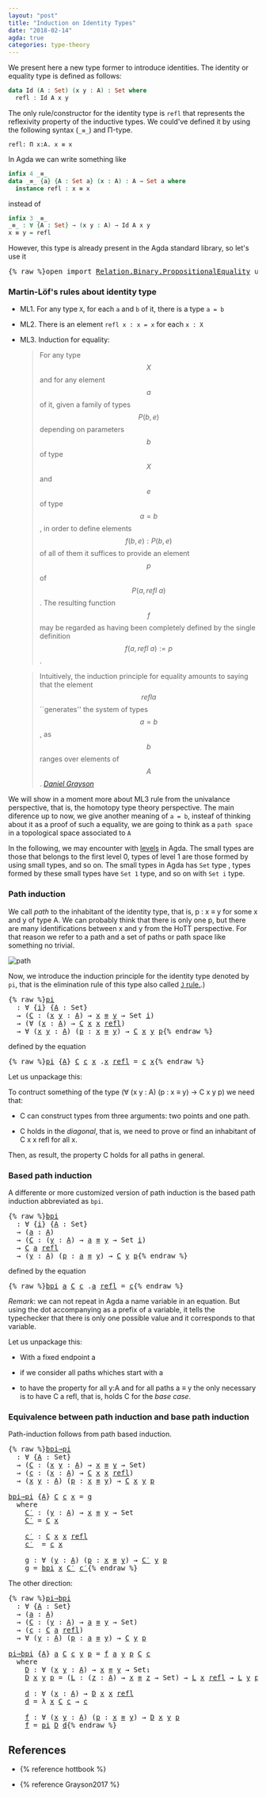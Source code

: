 ```yaml
---
layout: "post"
title: "Induction on Identity Types"
date: "2018-02-14"
agda: true
categories: type-theory
---
```


We present here a new type former to introduce identities.
The identity or equality type is defined as follows:

```agda
data Id (A : Set) (x y : A) : Set where
  refl : Id A x y
```

The only rule/constructor for the identity type is `refl` that represents the reflexivity property of
the inductive types. We could've defined it by using the following syntax (`_≡_`) and Π-type.

```
refl: Π x:A. x ≡ x
```

In Agda we can write something like

```agda
infix 4 _≡_
data _≡_ {a} {A : Set a} (x : A) : A → Set a where
  instance refl : x ≡ x
```

instead of

```agda
infix 3 _≡_
_≡_ : ∀ {A : Set} → (x y : A) → Id A x y
x ≡ y = refl
```

However, this type is already present in the Agda standard library, so let's use it

<pre class="Agda">{% raw %}<a id="851" class="Keyword">open</a> <a id="856" class="Keyword">import</a> <a id="863" href="https://agda.github.io/agda-stdlib/Relation.Binary.PropositionalEquality.html" class="Module">Relation.Binary.PropositionalEquality</a> <a id="901" class="Keyword">using</a> <a id="907" class="Symbol">(</a><a id="908" href="https://agda.github.io/agda-stdlib/Agda.Builtin.Equality.html#140" class="InductiveConstructor">refl</a><a id="912" class="Symbol">;</a> <a id="914" href="https://agda.github.io/agda-stdlib/Agda.Builtin.Equality.html#83" class="Datatype Operator">_≡_</a><a id="917" class="Symbol">)</a>{% endraw %}</pre>

### Martin-Löf's rules about identity type

- ML1. For any type `X`, for each `a` and `b` of it, there is a type `a = b`

- ML2. There is an element `refl x : x = x` for each `x : X`

- ML3. Induction for equality:

    > For any type $$X$$ and for any element $$a$$ of it, given a family of types $$P(b,e)$$
    depending on parameters $$b$$ of type $$X$$ and $$e$$ of type $$a=b$$, in order to
    define elements $$f(b,e) : P(b,e)$$ of all of them it suffices to provide an
    element $$p$$ of $$P(a, refl\ a)$$.  The resulting function $$f$$ may be regarded as
    having been completely defined by the single definition $$f(a, refl\ a) := p$$.


    > Intuitively, the induction principle for equality amounts to saying that the
    element $$refl a$$ ``generates'' the system of types $$a=b$$, as $$b$$ ranges
    over elements of $$A$$.
    <cite>[Daniel Grayson](http://arxiv.org/abs/1711.01477)</cite>

We will show in a moment more about ML3 rule from the univalance perspective,
that is, the homotopy type theory perspective. The main diference up to now, we
give another meaning of `a = b`, insteaf of thinking about it as a proof of such
a equality, we are going to think as a `path space` in a topological space
associated to `A`


In the following, we may encounter with [levels](https://pigworker.wordpress.com/2015/01/09/universe-hierarchies/) in Agda.
The small types are those that belongs to the first level 0, types of level 1 are
those formed by using small types, and so on. The small types in Agda has `Set` type ,
types formed by these small types have `Set 1` type, and so on with `Set i` type.

### Path induction

We call *path* to the inhabitant of the identity type, that is, p : x ≡ y for
some x and y of type A. We can probably think that there is only one p, but
there are many identifications between x and y from the HoTT perspective. For that
reason we refer to a path and a set of paths or path space like something no trivial.

![path](/assets/ipe-images/path.png)

Now, we introduce the induction principle for the identity type denoted by `pi`,
that is the elimination rule of this type also called [`J` rule.](https://homotopytypetheory.org/2011/04/10/just-kidding-understanding-identity-elimination-in-homotopy-type-theory/).)

<pre class="Agda">{% raw %}<a id="pi"></a><a id="3215" href="{% endraw %}{% link _posts/2018-02-14-induction-on-identity-types.md %}{% raw %}#3215" class="Function">pi</a>
  <a id="3220" class="Symbol">:</a> <a id="3222" class="Symbol">∀</a> <a id="3224" class="Symbol">{</a><a id="3225" href="{% endraw %}{% link _posts/2018-02-14-induction-on-identity-types.md %}{% raw %}#3225" class="Bound">i</a><a id="3226" class="Symbol">}</a> <a id="3228" class="Symbol">{</a><a id="3229" href="{% endraw %}{% link _posts/2018-02-14-induction-on-identity-types.md %}{% raw %}#3229" class="Bound">A</a> <a id="3231" class="Symbol">:</a> <a id="3233" class="PrimitiveType">Set</a><a id="3236" class="Symbol">}</a>
  <a id="3240" class="Symbol">→</a> <a id="3242" class="Symbol">(</a><a id="3243" href="{% endraw %}{% link _posts/2018-02-14-induction-on-identity-types.md %}{% raw %}#3243" class="Bound">C</a> <a id="3245" class="Symbol">:</a> <a id="3247" class="Symbol">(</a><a id="3248" href="{% endraw %}{% link _posts/2018-02-14-induction-on-identity-types.md %}{% raw %}#3248" class="Bound">x</a> <a id="3250" href="{% endraw %}{% link _posts/2018-02-14-induction-on-identity-types.md %}{% raw %}#3250" class="Bound">y</a> <a id="3252" class="Symbol">:</a> <a id="3254" href="{% endraw %}{% link _posts/2018-02-14-induction-on-identity-types.md %}{% raw %}#3229" class="Bound">A</a><a id="3255" class="Symbol">)</a> <a id="3257" class="Symbol">→</a> <a id="3259" href="{% endraw %}{% link _posts/2018-02-14-induction-on-identity-types.md %}{% raw %}#3248" class="Bound">x</a> <a id="3261" href="https://agda.github.io/agda-stdlib/Agda.Builtin.Equality.html#83" class="Datatype Operator">≡</a> <a id="3263" href="{% endraw %}{% link _posts/2018-02-14-induction-on-identity-types.md %}{% raw %}#3250" class="Bound">y</a> <a id="3265" class="Symbol">→</a> <a id="3267" class="PrimitiveType">Set</a> <a id="3271" href="{% endraw %}{% link _posts/2018-02-14-induction-on-identity-types.md %}{% raw %}#3225" class="Bound">i</a><a id="3272" class="Symbol">)</a>
  <a id="3276" class="Symbol">→</a> <a id="3278" class="Symbol">(∀</a> <a id="3281" class="Symbol">(</a><a id="3282" href="{% endraw %}{% link _posts/2018-02-14-induction-on-identity-types.md %}{% raw %}#3282" class="Bound">x</a> <a id="3284" class="Symbol">:</a> <a id="3286" href="{% endraw %}{% link _posts/2018-02-14-induction-on-identity-types.md %}{% raw %}#3229" class="Bound">A</a><a id="3287" class="Symbol">)</a> <a id="3289" class="Symbol">→</a> <a id="3291" href="{% endraw %}{% link _posts/2018-02-14-induction-on-identity-types.md %}{% raw %}#3243" class="Bound">C</a> <a id="3293" href="{% endraw %}{% link _posts/2018-02-14-induction-on-identity-types.md %}{% raw %}#3282" class="Bound">x</a> <a id="3295" href="{% endraw %}{% link _posts/2018-02-14-induction-on-identity-types.md %}{% raw %}#3282" class="Bound">x</a> <a id="3297" href="https://agda.github.io/agda-stdlib/Agda.Builtin.Equality.html#140" class="InductiveConstructor">refl</a><a id="3301" class="Symbol">)</a>
  <a id="3305" class="Symbol">→</a> <a id="3307" class="Symbol">∀</a> <a id="3309" class="Symbol">(</a><a id="3310" href="{% endraw %}{% link _posts/2018-02-14-induction-on-identity-types.md %}{% raw %}#3310" class="Bound">x</a> <a id="3312" href="{% endraw %}{% link _posts/2018-02-14-induction-on-identity-types.md %}{% raw %}#3312" class="Bound">y</a> <a id="3314" class="Symbol">:</a> <a id="3316" href="{% endraw %}{% link _posts/2018-02-14-induction-on-identity-types.md %}{% raw %}#3229" class="Bound">A</a><a id="3317" class="Symbol">)</a> <a id="3319" class="Symbol">(</a><a id="3320" href="{% endraw %}{% link _posts/2018-02-14-induction-on-identity-types.md %}{% raw %}#3320" class="Bound">p</a> <a id="3322" class="Symbol">:</a> <a id="3324" href="{% endraw %}{% link _posts/2018-02-14-induction-on-identity-types.md %}{% raw %}#3310" class="Bound">x</a> <a id="3326" href="https://agda.github.io/agda-stdlib/Agda.Builtin.Equality.html#83" class="Datatype Operator">≡</a> <a id="3328" href="{% endraw %}{% link _posts/2018-02-14-induction-on-identity-types.md %}{% raw %}#3312" class="Bound">y</a><a id="3329" class="Symbol">)</a> <a id="3331" class="Symbol">→</a> <a id="3333" href="{% endraw %}{% link _posts/2018-02-14-induction-on-identity-types.md %}{% raw %}#3243" class="Bound">C</a> <a id="3335" href="{% endraw %}{% link _posts/2018-02-14-induction-on-identity-types.md %}{% raw %}#3310" class="Bound">x</a> <a id="3337" href="{% endraw %}{% link _posts/2018-02-14-induction-on-identity-types.md %}{% raw %}#3312" class="Bound">y</a> <a id="3339" href="{% endraw %}{% link _posts/2018-02-14-induction-on-identity-types.md %}{% raw %}#3320" class="Bound">p</a>{% endraw %}</pre>

defined by the equation

<pre class="Agda">{% raw %}<a id="3391" href="{% endraw %}{% link _posts/2018-02-14-induction-on-identity-types.md %}{% raw %}#3215" class="Function">pi</a> <a id="3394" class="Symbol">{</a><a id="3395" href="{% endraw %}{% link _posts/2018-02-14-induction-on-identity-types.md %}{% raw %}#3395" class="Bound">A</a><a id="3396" class="Symbol">}</a> <a id="3398" href="{% endraw %}{% link _posts/2018-02-14-induction-on-identity-types.md %}{% raw %}#3398" class="Bound">C</a> <a id="3400" href="{% endraw %}{% link _posts/2018-02-14-induction-on-identity-types.md %}{% raw %}#3400" class="Bound">c</a> <a id="3402" href="{% endraw %}{% link _posts/2018-02-14-induction-on-identity-types.md %}{% raw %}#3402" class="Bound">x</a> <a id="3404" class="DottedPattern Symbol">.</a><a id="3405" href="{% endraw %}{% link _posts/2018-02-14-induction-on-identity-types.md %}{% raw %}#3402" class="DottedPattern Bound">x</a> <a id="3407" href="https://agda.github.io/agda-stdlib/Agda.Builtin.Equality.html#140" class="InductiveConstructor">refl</a> <a id="3412" class="Symbol">=</a> <a id="3414" href="{% endraw %}{% link _posts/2018-02-14-induction-on-identity-types.md %}{% raw %}#3400" class="Bound">c</a> <a id="3416" href="{% endraw %}{% link _posts/2018-02-14-induction-on-identity-types.md %}{% raw %}#3402" class="Bound">x</a>{% endraw %}</pre>

Let us unpackage this:

To contruct something of the type (∀ (x y : A) (p : x ≡ y) → C x y p) we need that:

+ C can construct types from three arguments: two points and one path.

+ C holds in the *diagonal*, that is, we need to prove or find an
inhabitant of C x x refl for all x.

Then, as result, the property C holds for all paths in general.

### Based path induction

A differente or more customized version of path induction is the based
path induction abbreviated as `bpi`.

<pre class="Agda">{% raw %}<a id="bpi"></a><a id="3927" href="{% endraw %}{% link _posts/2018-02-14-induction-on-identity-types.md %}{% raw %}#3927" class="Function">bpi</a>
  <a id="3933" class="Symbol">:</a> <a id="3935" class="Symbol">∀</a> <a id="3937" class="Symbol">{</a><a id="3938" href="{% endraw %}{% link _posts/2018-02-14-induction-on-identity-types.md %}{% raw %}#3938" class="Bound">i</a><a id="3939" class="Symbol">}</a> <a id="3941" class="Symbol">{</a><a id="3942" href="{% endraw %}{% link _posts/2018-02-14-induction-on-identity-types.md %}{% raw %}#3942" class="Bound">A</a> <a id="3944" class="Symbol">:</a> <a id="3946" class="PrimitiveType">Set</a><a id="3949" class="Symbol">}</a>
  <a id="3953" class="Symbol">→</a> <a id="3955" class="Symbol">(</a><a id="3956" href="{% endraw %}{% link _posts/2018-02-14-induction-on-identity-types.md %}{% raw %}#3956" class="Bound">a</a> <a id="3958" class="Symbol">:</a> <a id="3960" href="{% endraw %}{% link _posts/2018-02-14-induction-on-identity-types.md %}{% raw %}#3942" class="Bound">A</a><a id="3961" class="Symbol">)</a>
  <a id="3965" class="Symbol">→</a> <a id="3967" class="Symbol">(</a><a id="3968" href="{% endraw %}{% link _posts/2018-02-14-induction-on-identity-types.md %}{% raw %}#3968" class="Bound">C</a> <a id="3970" class="Symbol">:</a> <a id="3972" class="Symbol">(</a><a id="3973" href="{% endraw %}{% link _posts/2018-02-14-induction-on-identity-types.md %}{% raw %}#3973" class="Bound">y</a> <a id="3975" class="Symbol">:</a> <a id="3977" href="{% endraw %}{% link _posts/2018-02-14-induction-on-identity-types.md %}{% raw %}#3942" class="Bound">A</a><a id="3978" class="Symbol">)</a> <a id="3980" class="Symbol">→</a> <a id="3982" href="{% endraw %}{% link _posts/2018-02-14-induction-on-identity-types.md %}{% raw %}#3956" class="Bound">a</a> <a id="3984" href="https://agda.github.io/agda-stdlib/Agda.Builtin.Equality.html#83" class="Datatype Operator">≡</a> <a id="3986" href="{% endraw %}{% link _posts/2018-02-14-induction-on-identity-types.md %}{% raw %}#3973" class="Bound">y</a> <a id="3988" class="Symbol">→</a> <a id="3990" class="PrimitiveType">Set</a> <a id="3994" href="{% endraw %}{% link _posts/2018-02-14-induction-on-identity-types.md %}{% raw %}#3938" class="Bound">i</a><a id="3995" class="Symbol">)</a>
  <a id="3999" class="Symbol">→</a> <a id="4001" href="{% endraw %}{% link _posts/2018-02-14-induction-on-identity-types.md %}{% raw %}#3968" class="Bound">C</a> <a id="4003" href="{% endraw %}{% link _posts/2018-02-14-induction-on-identity-types.md %}{% raw %}#3956" class="Bound">a</a> <a id="4005" href="https://agda.github.io/agda-stdlib/Agda.Builtin.Equality.html#140" class="InductiveConstructor">refl</a>
  <a id="4012" class="Symbol">→</a> <a id="4014" class="Symbol">(</a><a id="4015" href="{% endraw %}{% link _posts/2018-02-14-induction-on-identity-types.md %}{% raw %}#4015" class="Bound">y</a> <a id="4017" class="Symbol">:</a> <a id="4019" href="{% endraw %}{% link _posts/2018-02-14-induction-on-identity-types.md %}{% raw %}#3942" class="Bound">A</a><a id="4020" class="Symbol">)</a> <a id="4022" class="Symbol">(</a><a id="4023" href="{% endraw %}{% link _posts/2018-02-14-induction-on-identity-types.md %}{% raw %}#4023" class="Bound">p</a> <a id="4025" class="Symbol">:</a> <a id="4027" href="{% endraw %}{% link _posts/2018-02-14-induction-on-identity-types.md %}{% raw %}#3956" class="Bound">a</a> <a id="4029" href="https://agda.github.io/agda-stdlib/Agda.Builtin.Equality.html#83" class="Datatype Operator">≡</a> <a id="4031" href="{% endraw %}{% link _posts/2018-02-14-induction-on-identity-types.md %}{% raw %}#4015" class="Bound">y</a><a id="4032" class="Symbol">)</a> <a id="4034" class="Symbol">→</a> <a id="4036" href="{% endraw %}{% link _posts/2018-02-14-induction-on-identity-types.md %}{% raw %}#3968" class="Bound">C</a> <a id="4038" href="{% endraw %}{% link _posts/2018-02-14-induction-on-identity-types.md %}{% raw %}#4015" class="Bound">y</a> <a id="4040" href="{% endraw %}{% link _posts/2018-02-14-induction-on-identity-types.md %}{% raw %}#4023" class="Bound">p</a>{% endraw %}</pre>

defined by the equation

<pre class="Agda">{% raw %}<a id="4092" href="{% endraw %}{% link _posts/2018-02-14-induction-on-identity-types.md %}{% raw %}#3927" class="Function">bpi</a> <a id="4096" href="{% endraw %}{% link _posts/2018-02-14-induction-on-identity-types.md %}{% raw %}#4096" class="Bound">a</a> <a id="4098" href="{% endraw %}{% link _posts/2018-02-14-induction-on-identity-types.md %}{% raw %}#4098" class="Bound">C</a> <a id="4100" href="{% endraw %}{% link _posts/2018-02-14-induction-on-identity-types.md %}{% raw %}#4100" class="Bound">c</a> <a id="4102" class="DottedPattern Symbol">.</a><a id="4103" href="{% endraw %}{% link _posts/2018-02-14-induction-on-identity-types.md %}{% raw %}#4096" class="DottedPattern Bound">a</a> <a id="4105" href="https://agda.github.io/agda-stdlib/Agda.Builtin.Equality.html#140" class="InductiveConstructor">refl</a> <a id="4110" class="Symbol">=</a> <a id="4112" href="{% endraw %}{% link _posts/2018-02-14-induction-on-identity-types.md %}{% raw %}#4100" class="Bound">c</a>{% endraw %}</pre>

*Remark*: we can not repeat in Agda a name variable in an equation. But using
the dot accompanying as a prefix of a variable, it tells the typechecker that
there is only one possible value and it corresponds to that variable.

Let us unpackage this:

+ With a fixed endpoint a

+ if we consider all paths whiches start with a

+ to have the property for all y:A and for all paths a ≡ y the only
necessary is to have C a refl, that is, holds C for the *base case*.


### Equivalence between path induction and base path induction

Path-induction follows from path based induction.

<pre class="Agda">{% raw %}<a id="bpi⇒pi"></a><a id="4720" href="{% endraw %}{% link _posts/2018-02-14-induction-on-identity-types.md %}{% raw %}#4720" class="Function">bpi⇒pi</a>
  <a id="4729" class="Symbol">:</a> <a id="4731" class="Symbol">∀</a> <a id="4733" class="Symbol">{</a><a id="4734" href="{% endraw %}{% link _posts/2018-02-14-induction-on-identity-types.md %}{% raw %}#4734" class="Bound">A</a> <a id="4736" class="Symbol">:</a> <a id="4738" class="PrimitiveType">Set</a><a id="4741" class="Symbol">}</a>
  <a id="4745" class="Symbol">→</a> <a id="4747" class="Symbol">(</a><a id="4748" href="{% endraw %}{% link _posts/2018-02-14-induction-on-identity-types.md %}{% raw %}#4748" class="Bound">C</a> <a id="4750" class="Symbol">:</a> <a id="4752" class="Symbol">(</a><a id="4753" href="{% endraw %}{% link _posts/2018-02-14-induction-on-identity-types.md %}{% raw %}#4753" class="Bound">x</a> <a id="4755" href="{% endraw %}{% link _posts/2018-02-14-induction-on-identity-types.md %}{% raw %}#4755" class="Bound">y</a> <a id="4757" class="Symbol">:</a> <a id="4759" href="{% endraw %}{% link _posts/2018-02-14-induction-on-identity-types.md %}{% raw %}#4734" class="Bound">A</a><a id="4760" class="Symbol">)</a> <a id="4762" class="Symbol">→</a> <a id="4764" href="{% endraw %}{% link _posts/2018-02-14-induction-on-identity-types.md %}{% raw %}#4753" class="Bound">x</a> <a id="4766" href="https://agda.github.io/agda-stdlib/Agda.Builtin.Equality.html#83" class="Datatype Operator">≡</a> <a id="4768" href="{% endraw %}{% link _posts/2018-02-14-induction-on-identity-types.md %}{% raw %}#4755" class="Bound">y</a> <a id="4770" class="Symbol">→</a> <a id="4772" class="PrimitiveType">Set</a><a id="4775" class="Symbol">)</a>
  <a id="4779" class="Symbol">→</a> <a id="4781" class="Symbol">(</a><a id="4782" href="{% endraw %}{% link _posts/2018-02-14-induction-on-identity-types.md %}{% raw %}#4782" class="Bound">c</a> <a id="4784" class="Symbol">:</a> <a id="4786" class="Symbol">(</a><a id="4787" href="{% endraw %}{% link _posts/2018-02-14-induction-on-identity-types.md %}{% raw %}#4787" class="Bound">x</a> <a id="4789" class="Symbol">:</a> <a id="4791" href="{% endraw %}{% link _posts/2018-02-14-induction-on-identity-types.md %}{% raw %}#4734" class="Bound">A</a><a id="4792" class="Symbol">)</a> <a id="4794" class="Symbol">→</a> <a id="4796" href="{% endraw %}{% link _posts/2018-02-14-induction-on-identity-types.md %}{% raw %}#4748" class="Bound">C</a> <a id="4798" href="{% endraw %}{% link _posts/2018-02-14-induction-on-identity-types.md %}{% raw %}#4787" class="Bound">x</a> <a id="4800" href="{% endraw %}{% link _posts/2018-02-14-induction-on-identity-types.md %}{% raw %}#4787" class="Bound">x</a> <a id="4802" href="https://agda.github.io/agda-stdlib/Agda.Builtin.Equality.html#140" class="InductiveConstructor">refl</a><a id="4806" class="Symbol">)</a>
  <a id="4810" class="Symbol">→</a> <a id="4812" class="Symbol">(</a><a id="4813" href="{% endraw %}{% link _posts/2018-02-14-induction-on-identity-types.md %}{% raw %}#4813" class="Bound">x</a> <a id="4815" href="{% endraw %}{% link _posts/2018-02-14-induction-on-identity-types.md %}{% raw %}#4815" class="Bound">y</a> <a id="4817" class="Symbol">:</a> <a id="4819" href="{% endraw %}{% link _posts/2018-02-14-induction-on-identity-types.md %}{% raw %}#4734" class="Bound">A</a><a id="4820" class="Symbol">)</a> <a id="4822" class="Symbol">(</a><a id="4823" href="{% endraw %}{% link _posts/2018-02-14-induction-on-identity-types.md %}{% raw %}#4823" class="Bound">p</a> <a id="4825" class="Symbol">:</a> <a id="4827" href="{% endraw %}{% link _posts/2018-02-14-induction-on-identity-types.md %}{% raw %}#4813" class="Bound">x</a> <a id="4829" href="https://agda.github.io/agda-stdlib/Agda.Builtin.Equality.html#83" class="Datatype Operator">≡</a> <a id="4831" href="{% endraw %}{% link _posts/2018-02-14-induction-on-identity-types.md %}{% raw %}#4815" class="Bound">y</a><a id="4832" class="Symbol">)</a> <a id="4834" class="Symbol">→</a> <a id="4836" href="{% endraw %}{% link _posts/2018-02-14-induction-on-identity-types.md %}{% raw %}#4748" class="Bound">C</a> <a id="4838" href="{% endraw %}{% link _posts/2018-02-14-induction-on-identity-types.md %}{% raw %}#4813" class="Bound">x</a> <a id="4840" href="{% endraw %}{% link _posts/2018-02-14-induction-on-identity-types.md %}{% raw %}#4815" class="Bound">y</a> <a id="4842" href="{% endraw %}{% link _posts/2018-02-14-induction-on-identity-types.md %}{% raw %}#4823" class="Bound">p</a>

<a id="4845" href="{% endraw %}{% link _posts/2018-02-14-induction-on-identity-types.md %}{% raw %}#4720" class="Function">bpi⇒pi</a> <a id="4852" class="Symbol">{</a><a id="4853" href="{% endraw %}{% link _posts/2018-02-14-induction-on-identity-types.md %}{% raw %}#4853" class="Bound">A</a><a id="4854" class="Symbol">}</a> <a id="4856" href="{% endraw %}{% link _posts/2018-02-14-induction-on-identity-types.md %}{% raw %}#4856" class="Bound">C</a> <a id="4858" href="{% endraw %}{% link _posts/2018-02-14-induction-on-identity-types.md %}{% raw %}#4858" class="Bound">c</a> <a id="4860" href="{% endraw %}{% link _posts/2018-02-14-induction-on-identity-types.md %}{% raw %}#4860" class="Bound">x</a> <a id="4862" class="Symbol">=</a> <a id="4864" href="{% endraw %}{% link _posts/2018-02-14-induction-on-identity-types.md %}{% raw %}#4958" class="Function">g</a>
  <a id="4868" class="Keyword">where</a>
    <a id="4878" href="{% endraw %}{% link _posts/2018-02-14-induction-on-identity-types.md %}{% raw %}#4878" class="Function">C′</a> <a id="4881" class="Symbol">:</a> <a id="4883" class="Symbol">(</a><a id="4884" href="{% endraw %}{% link _posts/2018-02-14-induction-on-identity-types.md %}{% raw %}#4884" class="Bound">y</a> <a id="4886" class="Symbol">:</a> <a id="4888" href="{% endraw %}{% link _posts/2018-02-14-induction-on-identity-types.md %}{% raw %}#4853" class="Bound">A</a><a id="4889" class="Symbol">)</a> <a id="4891" class="Symbol">→</a> <a id="4893" href="{% endraw %}{% link _posts/2018-02-14-induction-on-identity-types.md %}{% raw %}#4860" class="Bound">x</a> <a id="4895" href="https://agda.github.io/agda-stdlib/Agda.Builtin.Equality.html#83" class="Datatype Operator">≡</a> <a id="4897" href="{% endraw %}{% link _posts/2018-02-14-induction-on-identity-types.md %}{% raw %}#4884" class="Bound">y</a> <a id="4899" class="Symbol">→</a> <a id="4901" class="PrimitiveType">Set</a>
    <a id="4909" href="{% endraw %}{% link _posts/2018-02-14-induction-on-identity-types.md %}{% raw %}#4878" class="Function">C′</a> <a id="4912" class="Symbol">=</a> <a id="4914" href="{% endraw %}{% link _posts/2018-02-14-induction-on-identity-types.md %}{% raw %}#4856" class="Bound">C</a> <a id="4916" href="{% endraw %}{% link _posts/2018-02-14-induction-on-identity-types.md %}{% raw %}#4860" class="Bound">x</a>

    <a id="4923" href="{% endraw %}{% link _posts/2018-02-14-induction-on-identity-types.md %}{% raw %}#4923" class="Function">c′</a> <a id="4926" class="Symbol">:</a> <a id="4928" href="{% endraw %}{% link _posts/2018-02-14-induction-on-identity-types.md %}{% raw %}#4856" class="Bound">C</a> <a id="4930" href="{% endraw %}{% link _posts/2018-02-14-induction-on-identity-types.md %}{% raw %}#4860" class="Bound">x</a> <a id="4932" href="{% endraw %}{% link _posts/2018-02-14-induction-on-identity-types.md %}{% raw %}#4860" class="Bound">x</a> <a id="4934" href="https://agda.github.io/agda-stdlib/Agda.Builtin.Equality.html#140" class="InductiveConstructor">refl</a>
    <a id="4943" href="{% endraw %}{% link _posts/2018-02-14-induction-on-identity-types.md %}{% raw %}#4923" class="Function">c′</a>  <a id="4947" class="Symbol">=</a> <a id="4949" href="{% endraw %}{% link _posts/2018-02-14-induction-on-identity-types.md %}{% raw %}#4858" class="Bound">c</a> <a id="4951" href="{% endraw %}{% link _posts/2018-02-14-induction-on-identity-types.md %}{% raw %}#4860" class="Bound">x</a>

    <a id="4958" href="{% endraw %}{% link _posts/2018-02-14-induction-on-identity-types.md %}{% raw %}#4958" class="Function">g</a> <a id="4960" class="Symbol">:</a> <a id="4962" class="Symbol">∀</a> <a id="4964" class="Symbol">(</a><a id="4965" href="{% endraw %}{% link _posts/2018-02-14-induction-on-identity-types.md %}{% raw %}#4965" class="Bound">y</a> <a id="4967" class="Symbol">:</a> <a id="4969" href="{% endraw %}{% link _posts/2018-02-14-induction-on-identity-types.md %}{% raw %}#4853" class="Bound">A</a><a id="4970" class="Symbol">)</a> <a id="4972" class="Symbol">(</a><a id="4973" href="{% endraw %}{% link _posts/2018-02-14-induction-on-identity-types.md %}{% raw %}#4973" class="Bound">p</a> <a id="4975" class="Symbol">:</a> <a id="4977" href="{% endraw %}{% link _posts/2018-02-14-induction-on-identity-types.md %}{% raw %}#4860" class="Bound">x</a> <a id="4979" href="https://agda.github.io/agda-stdlib/Agda.Builtin.Equality.html#83" class="Datatype Operator">≡</a> <a id="4981" href="{% endraw %}{% link _posts/2018-02-14-induction-on-identity-types.md %}{% raw %}#4965" class="Bound">y</a><a id="4982" class="Symbol">)</a> <a id="4984" class="Symbol">→</a> <a id="4986" href="{% endraw %}{% link _posts/2018-02-14-induction-on-identity-types.md %}{% raw %}#4878" class="Function">C′</a> <a id="4989" href="{% endraw %}{% link _posts/2018-02-14-induction-on-identity-types.md %}{% raw %}#4965" class="Bound">y</a> <a id="4991" href="{% endraw %}{% link _posts/2018-02-14-induction-on-identity-types.md %}{% raw %}#4973" class="Bound">p</a>
    <a id="4997" href="{% endraw %}{% link _posts/2018-02-14-induction-on-identity-types.md %}{% raw %}#4958" class="Function">g</a> <a id="4999" class="Symbol">=</a> <a id="5001" href="{% endraw %}{% link _posts/2018-02-14-induction-on-identity-types.md %}{% raw %}#3927" class="Function">bpi</a> <a id="5005" href="{% endraw %}{% link _posts/2018-02-14-induction-on-identity-types.md %}{% raw %}#4860" class="Bound">x</a> <a id="5007" href="{% endraw %}{% link _posts/2018-02-14-induction-on-identity-types.md %}{% raw %}#4878" class="Function">C′</a> <a id="5010" href="{% endraw %}{% link _posts/2018-02-14-induction-on-identity-types.md %}{% raw %}#4923" class="Function">c′</a>{% endraw %}</pre>

The other direction:

<pre class="Agda">{% raw %}<a id="pi⇒bpi"></a><a id="5060" href="{% endraw %}{% link _posts/2018-02-14-induction-on-identity-types.md %}{% raw %}#5060" class="Function">pi⇒bpi</a>
  <a id="5069" class="Symbol">:</a> <a id="5071" class="Symbol">∀</a> <a id="5073" class="Symbol">{</a><a id="5074" href="{% endraw %}{% link _posts/2018-02-14-induction-on-identity-types.md %}{% raw %}#5074" class="Bound">A</a> <a id="5076" class="Symbol">:</a> <a id="5078" class="PrimitiveType">Set</a><a id="5081" class="Symbol">}</a>
  <a id="5085" class="Symbol">→</a> <a id="5087" class="Symbol">(</a><a id="5088" href="{% endraw %}{% link _posts/2018-02-14-induction-on-identity-types.md %}{% raw %}#5088" class="Bound">a</a> <a id="5090" class="Symbol">:</a> <a id="5092" href="{% endraw %}{% link _posts/2018-02-14-induction-on-identity-types.md %}{% raw %}#5074" class="Bound">A</a><a id="5093" class="Symbol">)</a>
  <a id="5097" class="Symbol">→</a> <a id="5099" class="Symbol">(</a><a id="5100" href="{% endraw %}{% link _posts/2018-02-14-induction-on-identity-types.md %}{% raw %}#5100" class="Bound">C</a> <a id="5102" class="Symbol">:</a> <a id="5104" class="Symbol">(</a><a id="5105" href="{% endraw %}{% link _posts/2018-02-14-induction-on-identity-types.md %}{% raw %}#5105" class="Bound">y</a> <a id="5107" class="Symbol">:</a> <a id="5109" href="{% endraw %}{% link _posts/2018-02-14-induction-on-identity-types.md %}{% raw %}#5074" class="Bound">A</a><a id="5110" class="Symbol">)</a> <a id="5112" class="Symbol">→</a> <a id="5114" href="{% endraw %}{% link _posts/2018-02-14-induction-on-identity-types.md %}{% raw %}#5088" class="Bound">a</a> <a id="5116" href="https://agda.github.io/agda-stdlib/Agda.Builtin.Equality.html#83" class="Datatype Operator">≡</a> <a id="5118" href="{% endraw %}{% link _posts/2018-02-14-induction-on-identity-types.md %}{% raw %}#5105" class="Bound">y</a> <a id="5120" class="Symbol">→</a> <a id="5122" class="PrimitiveType">Set</a><a id="5125" class="Symbol">)</a>
  <a id="5129" class="Symbol">→</a> <a id="5131" class="Symbol">(</a><a id="5132" href="{% endraw %}{% link _posts/2018-02-14-induction-on-identity-types.md %}{% raw %}#5132" class="Bound">c</a> <a id="5134" class="Symbol">:</a> <a id="5136" href="{% endraw %}{% link _posts/2018-02-14-induction-on-identity-types.md %}{% raw %}#5100" class="Bound">C</a> <a id="5138" href="{% endraw %}{% link _posts/2018-02-14-induction-on-identity-types.md %}{% raw %}#5088" class="Bound">a</a> <a id="5140" href="https://agda.github.io/agda-stdlib/Agda.Builtin.Equality.html#140" class="InductiveConstructor">refl</a><a id="5144" class="Symbol">)</a>
  <a id="5148" class="Symbol">→</a> <a id="5150" class="Symbol">∀</a> <a id="5152" class="Symbol">(</a><a id="5153" href="{% endraw %}{% link _posts/2018-02-14-induction-on-identity-types.md %}{% raw %}#5153" class="Bound">y</a> <a id="5155" class="Symbol">:</a> <a id="5157" href="{% endraw %}{% link _posts/2018-02-14-induction-on-identity-types.md %}{% raw %}#5074" class="Bound">A</a><a id="5158" class="Symbol">)</a> <a id="5160" class="Symbol">(</a><a id="5161" href="{% endraw %}{% link _posts/2018-02-14-induction-on-identity-types.md %}{% raw %}#5161" class="Bound">p</a> <a id="5163" class="Symbol">:</a> <a id="5165" href="{% endraw %}{% link _posts/2018-02-14-induction-on-identity-types.md %}{% raw %}#5088" class="Bound">a</a> <a id="5167" href="https://agda.github.io/agda-stdlib/Agda.Builtin.Equality.html#83" class="Datatype Operator">≡</a> <a id="5169" href="{% endraw %}{% link _posts/2018-02-14-induction-on-identity-types.md %}{% raw %}#5153" class="Bound">y</a><a id="5170" class="Symbol">)</a> <a id="5172" class="Symbol">→</a> <a id="5174" href="{% endraw %}{% link _posts/2018-02-14-induction-on-identity-types.md %}{% raw %}#5100" class="Bound">C</a> <a id="5176" href="{% endraw %}{% link _posts/2018-02-14-induction-on-identity-types.md %}{% raw %}#5153" class="Bound">y</a> <a id="5178" href="{% endraw %}{% link _posts/2018-02-14-induction-on-identity-types.md %}{% raw %}#5161" class="Bound">p</a>

<a id="5181" href="{% endraw %}{% link _posts/2018-02-14-induction-on-identity-types.md %}{% raw %}#5060" class="Function">pi⇒bpi</a> <a id="5188" class="Symbol">{</a><a id="5189" href="{% endraw %}{% link _posts/2018-02-14-induction-on-identity-types.md %}{% raw %}#5189" class="Bound">A</a><a id="5190" class="Symbol">}</a> <a id="5192" href="{% endraw %}{% link _posts/2018-02-14-induction-on-identity-types.md %}{% raw %}#5192" class="Bound">a</a> <a id="5194" href="{% endraw %}{% link _posts/2018-02-14-induction-on-identity-types.md %}{% raw %}#5194" class="Bound">C</a> <a id="5196" href="{% endraw %}{% link _posts/2018-02-14-induction-on-identity-types.md %}{% raw %}#5196" class="Bound">c</a> <a id="5198" href="{% endraw %}{% link _posts/2018-02-14-induction-on-identity-types.md %}{% raw %}#5198" class="Bound">y</a> <a id="5200" href="{% endraw %}{% link _posts/2018-02-14-induction-on-identity-types.md %}{% raw %}#5200" class="Bound">p</a> <a id="5202" class="Symbol">=</a> <a id="5204" href="{% endraw %}{% link _posts/2018-02-14-induction-on-identity-types.md %}{% raw %}#5377" class="Function">f</a> <a id="5206" href="{% endraw %}{% link _posts/2018-02-14-induction-on-identity-types.md %}{% raw %}#5192" class="Bound">a</a> <a id="5208" href="{% endraw %}{% link _posts/2018-02-14-induction-on-identity-types.md %}{% raw %}#5198" class="Bound">y</a> <a id="5210" href="{% endraw %}{% link _posts/2018-02-14-induction-on-identity-types.md %}{% raw %}#5200" class="Bound">p</a> <a id="5212" href="{% endraw %}{% link _posts/2018-02-14-induction-on-identity-types.md %}{% raw %}#5194" class="Bound">C</a> <a id="5214" href="{% endraw %}{% link _posts/2018-02-14-induction-on-identity-types.md %}{% raw %}#5196" class="Bound">c</a>
  <a id="5218" class="Keyword">where</a>
    <a id="5228" href="{% endraw %}{% link _posts/2018-02-14-induction-on-identity-types.md %}{% raw %}#5228" class="Function">D</a> <a id="5230" class="Symbol">:</a> <a id="5232" class="Symbol">∀</a> <a id="5234" class="Symbol">(</a><a id="5235" href="{% endraw %}{% link _posts/2018-02-14-induction-on-identity-types.md %}{% raw %}#5235" class="Bound">x</a> <a id="5237" href="{% endraw %}{% link _posts/2018-02-14-induction-on-identity-types.md %}{% raw %}#5237" class="Bound">y</a> <a id="5239" class="Symbol">:</a> <a id="5241" href="{% endraw %}{% link _posts/2018-02-14-induction-on-identity-types.md %}{% raw %}#5189" class="Bound">A</a><a id="5242" class="Symbol">)</a> <a id="5244" class="Symbol">→</a> <a id="5246" href="{% endraw %}{% link _posts/2018-02-14-induction-on-identity-types.md %}{% raw %}#5235" class="Bound">x</a> <a id="5248" href="https://agda.github.io/agda-stdlib/Agda.Builtin.Equality.html#83" class="Datatype Operator">≡</a> <a id="5250" href="{% endraw %}{% link _posts/2018-02-14-induction-on-identity-types.md %}{% raw %}#5237" class="Bound">y</a> <a id="5252" class="Symbol">→</a> <a id="5254" class="PrimitiveType">Set₁</a>
    <a id="5263" href="{% endraw %}{% link _posts/2018-02-14-induction-on-identity-types.md %}{% raw %}#5228" class="Function">D</a> <a id="5265" href="{% endraw %}{% link _posts/2018-02-14-induction-on-identity-types.md %}{% raw %}#5265" class="Bound">x</a> <a id="5267" href="{% endraw %}{% link _posts/2018-02-14-induction-on-identity-types.md %}{% raw %}#5267" class="Bound">y</a> <a id="5269" href="{% endraw %}{% link _posts/2018-02-14-induction-on-identity-types.md %}{% raw %}#5269" class="Bound">p</a> <a id="5271" class="Symbol">=</a> <a id="5273" class="Symbol">(</a><a id="5274" href="{% endraw %}{% link _posts/2018-02-14-induction-on-identity-types.md %}{% raw %}#5274" class="Bound">L</a> <a id="5276" class="Symbol">:</a> <a id="5278" class="Symbol">(</a><a id="5279" href="{% endraw %}{% link _posts/2018-02-14-induction-on-identity-types.md %}{% raw %}#5279" class="Bound">z</a> <a id="5281" class="Symbol">:</a> <a id="5283" href="{% endraw %}{% link _posts/2018-02-14-induction-on-identity-types.md %}{% raw %}#5189" class="Bound">A</a><a id="5284" class="Symbol">)</a> <a id="5286" class="Symbol">→</a> <a id="5288" href="{% endraw %}{% link _posts/2018-02-14-induction-on-identity-types.md %}{% raw %}#5265" class="Bound">x</a> <a id="5290" href="https://agda.github.io/agda-stdlib/Agda.Builtin.Equality.html#83" class="Datatype Operator">≡</a> <a id="5292" href="{% endraw %}{% link _posts/2018-02-14-induction-on-identity-types.md %}{% raw %}#5279" class="Bound">z</a> <a id="5294" class="Symbol">→</a> <a id="5296" class="PrimitiveType">Set</a><a id="5299" class="Symbol">)</a> <a id="5301" class="Symbol">→</a> <a id="5303" href="{% endraw %}{% link _posts/2018-02-14-induction-on-identity-types.md %}{% raw %}#5274" class="Bound">L</a> <a id="5305" href="{% endraw %}{% link _posts/2018-02-14-induction-on-identity-types.md %}{% raw %}#5265" class="Bound">x</a> <a id="5307" href="https://agda.github.io/agda-stdlib/Agda.Builtin.Equality.html#140" class="InductiveConstructor">refl</a> <a id="5312" class="Symbol">→</a> <a id="5314" href="{% endraw %}{% link _posts/2018-02-14-induction-on-identity-types.md %}{% raw %}#5274" class="Bound">L</a> <a id="5316" href="{% endraw %}{% link _posts/2018-02-14-induction-on-identity-types.md %}{% raw %}#5267" class="Bound">y</a> <a id="5318" href="{% endraw %}{% link _posts/2018-02-14-induction-on-identity-types.md %}{% raw %}#5269" class="Bound">p</a>

    <a id="5325" href="{% endraw %}{% link _posts/2018-02-14-induction-on-identity-types.md %}{% raw %}#5325" class="Function">d</a> <a id="5327" class="Symbol">:</a> <a id="5329" class="Symbol">∀</a> <a id="5331" class="Symbol">(</a><a id="5332" href="{% endraw %}{% link _posts/2018-02-14-induction-on-identity-types.md %}{% raw %}#5332" class="Bound">x</a> <a id="5334" class="Symbol">:</a> <a id="5336" href="{% endraw %}{% link _posts/2018-02-14-induction-on-identity-types.md %}{% raw %}#5189" class="Bound">A</a><a id="5337" class="Symbol">)</a> <a id="5339" class="Symbol">→</a> <a id="5341" href="{% endraw %}{% link _posts/2018-02-14-induction-on-identity-types.md %}{% raw %}#5228" class="Function">D</a> <a id="5343" href="{% endraw %}{% link _posts/2018-02-14-induction-on-identity-types.md %}{% raw %}#5332" class="Bound">x</a> <a id="5345" href="{% endraw %}{% link _posts/2018-02-14-induction-on-identity-types.md %}{% raw %}#5332" class="Bound">x</a> <a id="5347" href="https://agda.github.io/agda-stdlib/Agda.Builtin.Equality.html#140" class="InductiveConstructor">refl</a>
    <a id="5356" href="{% endraw %}{% link _posts/2018-02-14-induction-on-identity-types.md %}{% raw %}#5325" class="Function">d</a> <a id="5358" class="Symbol">=</a> <a id="5360" class="Symbol">λ</a> <a id="5362" href="{% endraw %}{% link _posts/2018-02-14-induction-on-identity-types.md %}{% raw %}#5362" class="Bound">x</a> <a id="5364" href="{% endraw %}{% link _posts/2018-02-14-induction-on-identity-types.md %}{% raw %}#5364" class="Bound">C</a> <a id="5366" href="{% endraw %}{% link _posts/2018-02-14-induction-on-identity-types.md %}{% raw %}#5366" class="Bound">c</a> <a id="5368" class="Symbol">→</a> <a id="5370" href="{% endraw %}{% link _posts/2018-02-14-induction-on-identity-types.md %}{% raw %}#5366" class="Bound">c</a>

    <a id="5377" href="{% endraw %}{% link _posts/2018-02-14-induction-on-identity-types.md %}{% raw %}#5377" class="Function">f</a> <a id="5379" class="Symbol">:</a> <a id="5381" class="Symbol">∀</a> <a id="5383" class="Symbol">(</a><a id="5384" href="{% endraw %}{% link _posts/2018-02-14-induction-on-identity-types.md %}{% raw %}#5384" class="Bound">x</a> <a id="5386" href="{% endraw %}{% link _posts/2018-02-14-induction-on-identity-types.md %}{% raw %}#5386" class="Bound">y</a> <a id="5388" class="Symbol">:</a> <a id="5390" href="{% endraw %}{% link _posts/2018-02-14-induction-on-identity-types.md %}{% raw %}#5189" class="Bound">A</a><a id="5391" class="Symbol">)</a> <a id="5393" class="Symbol">(</a><a id="5394" href="{% endraw %}{% link _posts/2018-02-14-induction-on-identity-types.md %}{% raw %}#5394" class="Bound">p</a> <a id="5396" class="Symbol">:</a> <a id="5398" href="{% endraw %}{% link _posts/2018-02-14-induction-on-identity-types.md %}{% raw %}#5384" class="Bound">x</a> <a id="5400" href="https://agda.github.io/agda-stdlib/Agda.Builtin.Equality.html#83" class="Datatype Operator">≡</a> <a id="5402" href="{% endraw %}{% link _posts/2018-02-14-induction-on-identity-types.md %}{% raw %}#5386" class="Bound">y</a><a id="5403" class="Symbol">)</a> <a id="5405" class="Symbol">→</a> <a id="5407" href="{% endraw %}{% link _posts/2018-02-14-induction-on-identity-types.md %}{% raw %}#5228" class="Function">D</a> <a id="5409" href="{% endraw %}{% link _posts/2018-02-14-induction-on-identity-types.md %}{% raw %}#5384" class="Bound">x</a> <a id="5411" href="{% endraw %}{% link _posts/2018-02-14-induction-on-identity-types.md %}{% raw %}#5386" class="Bound">y</a> <a id="5413" href="{% endraw %}{% link _posts/2018-02-14-induction-on-identity-types.md %}{% raw %}#5394" class="Bound">p</a>
    <a id="5419" href="{% endraw %}{% link _posts/2018-02-14-induction-on-identity-types.md %}{% raw %}#5377" class="Function">f</a> <a id="5421" class="Symbol">=</a> <a id="5423" href="{% endraw %}{% link _posts/2018-02-14-induction-on-identity-types.md %}{% raw %}#3215" class="Function">pi</a> <a id="5426" href="{% endraw %}{% link _posts/2018-02-14-induction-on-identity-types.md %}{% raw %}#5228" class="Function">D</a> <a id="5428" href="{% endraw %}{% link _posts/2018-02-14-induction-on-identity-types.md %}{% raw %}#5325" class="Function">d</a>{% endraw %}</pre>

## References

- {% reference hottbook %}

- {% reference Grayson2017 %}
